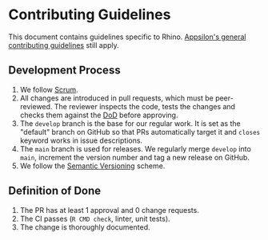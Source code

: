 # Contributing Guidelines
This document contains guidelines specific to Rhino. [Appsilon's general contributing
guidelines](https://github.com/Appsilon/.github/blob/main/CONTRIBUTING.md) still apply.


## Development Process
1. We follow [Scrum](https://scrumguides.org/).
2. All changes are introduced in pull requests, which must be peer-reviewed. The reviewer inspects
   the code, tests the changes and checks them against the [DoD](#definition-of-done) before
   approving.
3. The `develop` branch is the base for our regular work. It is set as the "default" branch on
   GitHub so that PRs automatically target it and `closes` keyword works in issue descriptions.
4. The `main` branch is used for releases. We regularly merge `develop` into `main`, increment the
   version number and tag a new release on GitHub.
5. We follow the [Semantic Versioning](https://semver.org/) scheme.


## Definition of Done
1. The PR has at least 1 approval and 0 change requests.
2. The CI passes (`R CMD check`, linter, unit tests).
3. The change is thoroughly documented.
